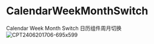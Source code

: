 # CalendarWeekMonthSwitch
Calendar Week Month Switch  日历组件周月切换
![CPT2406201706-695x599](https://github.com/totome911/CalendarWeekMonthSwitch/assets/12454336/0a8d4873-ae7c-4a13-b75e-7b78e45a52ee)
